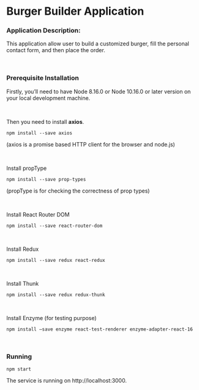 # Burger Builder Application

### Application Description:

This application allow user to build a customized burger, fill the personal contact form, and then place the order.

<br />

### Prerequisite Installation

Firstly, you’ll need to have Node 8.16.0 or Node 10.16.0 or later version on your local development machine.

<br />

Then you need to install **axios**.

```
npm install --save axios
```

(axios is a promise based HTTP client for the browser and node.js)

<br />

Install propType

```
npm install --save prop-types
```

(propType is for checking the correctness of prop types)

<br />

Install React Router DOM

```
npm install --save react-router-dom
```

<br />

Install Redux

```
npm install --save redux react-redux
```

<br />

Install Thunk

```
npm install --save redux redux-thunk
```

<br />

Install Enzyme (for testing purpose)

```
npm install —save enzyme react-test-renderer enzyme-adapter-react-16
```

<br />

### Running

```
npm start
```

The service is running on http://localhost:3000.
